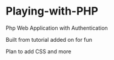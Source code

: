 # Playing-with-PHP
Php Web Application with Authentication

Built from tutorial added on for fun

Plan to add CSS and more 
